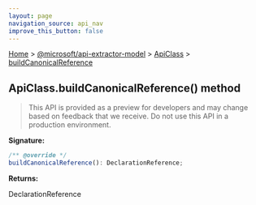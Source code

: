 ```yaml
---
layout: page
navigation_source: api_nav
improve_this_button: false
---
```



[Home](./index.md) &gt; [@microsoft/api-extractor-model](./api-extractor-model.md) &gt; [ApiClass](./api-extractor-model.apiclass.md) &gt; [buildCanonicalReference](./api-extractor-model.apiclass.buildcanonicalreference.md)

## ApiClass.buildCanonicalReference() method

> This API is provided as a preview for developers and may change based on feedback that we receive. Do not use this API in a production environment.
>


<b>Signature:</b>

```typescript
/** @override */
buildCanonicalReference(): DeclarationReference;
```
<b>Returns:</b>

DeclarationReference
